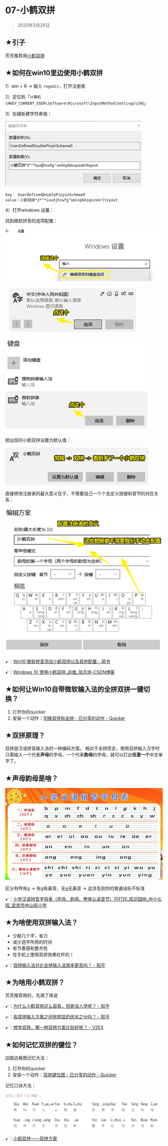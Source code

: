 # 07-小鹤双拼

> 2020年3月26日

## ★引子

芳芳推荐用[小鹤双拼](https://www.flypy.com/index.html)

## ★如何在win10里边使用小鹤双拼

1）win + R -> 输入 `regedit`，打开注册表

2）定位到「`计算机\HKEY_CURRENT_USER\Software\Microsoft\InputMethod\Settings\CHS`」

3）右键新建字符串值：

![字符串值](assets/img/2020-03-26-16-53-21.png)

```
key： UserDefinedDoublePinyinScheme0
value：小鹤双拼*2*^*iuvdjhcwfg^xmlnpbksqszxkrltvyovt
```

4）打开windows 设置：

找到微软拼音的选项配置：

![](assets/img/2020-03-26-16-59-15.png)

![](assets/img/2020-03-26-16-59-56.png)

![](assets/img/2020-03-26-17-00-38.png)

把出现的小鹤双拼设置为默认值：

![](assets/img/2020-03-26-17-01-41.png)

直接修改注册表的最大意义在于，不需要自己一个个去定义按键和音节的对应关系：

![](assets/img/2020-03-26-17-03-44.png)

➹：[Win10 微软拼音添加小鹤双拼以及其他配置 - 简书](https://www.jianshu.com/p/02c4cf1e5225)

➹：[Windows 10 使用小鹤双拼_运维_张志帅-CSDN博客](https://blog.csdn.net/MrBaymax/article/details/86708350?depth_1-utm_source=distribute.pc_relevant.none-task&utm_source=distribute.pc_relevant.none-task)

## ★如何让Win10自带微软输入法的全拼双拼一键切换？

1. 打开你的quicker
2. 安装一个动作：[切换双拼和全拼 - 已分享的动作 - Quicker](https://www.getquicker.net/Sharedaction?code=23ab5997-cef0-47ff-35ca-08d6acd552e8)

## ★双拼原理？

 双拼是汉语拼音输入法的一种编码方案。 相对于全拼而言，使用双拼输入汉字时只需输入一个代表**声母**的字母，一个代表**韵母**的字母，就可以打出**任意一个**中文单字了。

## ★声母韵母是啥？

![拼音字母表](assets/img/2020-03-26-17-20-04.png)

区分有咩有g -> 有g有鼻音，无g无鼻音 -> 这涉及到你的普通话标不标准

➹：[小学汉语拼音字母表（声母、韵母、整体认读音节）可打印_知识园地_中小七班_宜宾市中山街小学](http://www.zsj2016.com/news/201609/123.html)

## ★为啥使用双拼输入法？

- 少敲几个字，省力
- 减少选字所用的时间
- 有节奏感和整齐性
- 在手机上使用双拼效果杠杆的！

➹：[双拼输入法对比全拼输入法效率更高吗？ - 知乎](https://www.zhihu.com/question/20555958)

## ★为啥用小鹤双拼？

芳芳推荐用的，先用了再说

➹：[为什么小鹤双拼这么容易，但是没人学呢？ - 知乎](https://www.zhihu.com/question/50280188)

➹：[各双拼输入方案之间有明显的优劣之分吗？ - 知乎](https://www.zhihu.com/question/20191383)

➹：[想学双拼，哪一种双拼方案比较好呢？ - V2EX](https://www.v2ex.com/t/70269)

## ★如何记忆双拼的键位？

边敲边看图记忆大法：

1. 打开你的quicker
2. 安装一个动作：[双拼键位图 - 已分享的动作 - Quicker](https://www.getquicker.net/Sharedaction?code=4492bf89-32df-435a-06aa-08d76cfda368)

记忆口诀大法：

![记忆口诀](assets/img/2020-03-26-17-31-19.png)

➹：[小鹤双拼——双拼方案](https://www.flypy.com/pin.html)


